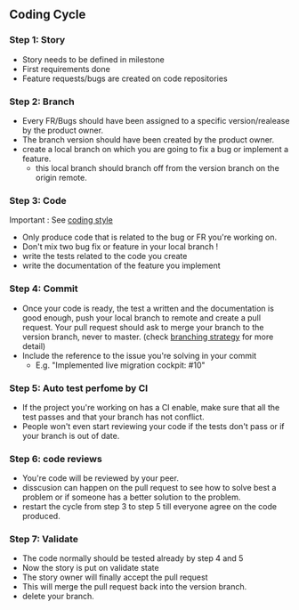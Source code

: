 ## Coding Cycle

### Step 1: Story

- Story needs to be defined in milestone
- First requirements done
- Feature requests/bugs are created on code repositories


### Step 2: Branch

- Every FR/Bugs should have been assigned to a specific version/realease by the product owner.
- The branch version should have been created by the product owner.
- create a local branch on which you are going to fix a bug or implement a feature.
  - this local branch should branch off from the version branch on the origin remote.


### Step 3: Code

Important : See [coding style](CodingStyle.md)

- Only produce code that is related to the bug or FR you're working on.
- Don't mix two bug fix or feature in your local branch !
- write the tests related to the code you create
- write the documentation of the feature you implement

### Step 4: Commit

- Once your code is ready, the test a written and the documentation is good enough, push your local branch to remote and create a pull request. Your pull request should ask to merge your branch to the version branch, never to master. (check [branching strategy](prodorg_branching_strategies.md) for more detail)
- Include the reference to the issue you're solving in your commit
  - E.g. "Implemented live migration cockpit: #10"

### Step 5: Auto test perfome by CI
- If the project you're working on has a CI enable, make sure that all the test passes and that your branch has not conflict.
- People won't even start reviewing your code if the tests don't pass or if your branch is out of date.

### Step 6: code reviews
- You're code will be reviewed by your peer.
- disscusion can happen on the pull request to see how to solve best a problem or if someone has a better solution to the problem.
- restart the cycle from step 3 to step 5 till everyone agree on the code produced.

### Step 7: Validate

- The code normally should be tested already by step 4 and 5
- Now the story is put on validate state
- The story owner will finally accept the pull request
- This will merge the pull request back into the version branch.
- delete your branch.
